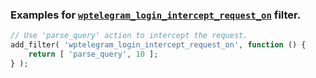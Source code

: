 ### Examples for [`wptelegram_login_intercept_request_on`](../README.md#wptelegram_login_intercept_request_on) filter.

```php
// Use 'parse_query' action to intercept the request.
add_filter( 'wptelegram_login_intercept_request_on', function () {
    return [ 'parse_query', 10 ];
} );
```
